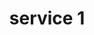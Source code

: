 ---
title: service 1
thumbnail: /img/images/top-view-young-asian-woman-receiving-back-massage-spa-salon-by-professional-masseuse-less-1024x540.jpg
description: Our authentic Thai massage will make you feel both relaxed and energised through its unique combination of pressure point and ancient stretching techniques. It releases tension, increases vitality and flexibility, and creates wholeness of the mind, body and spirit.
prices:
    - 30$
    - 40$
name: HOt stone massage
detail: Lorem ipsum dolor sit, amet consectetur adipisicing elit. Aliquam nam tenetur aut recusandae consequuntur provident atque facere vero, unde quaerat! Repellendus enim et consequatur sed fugiat accusamus eaque minus fuga.
benefits:
    - Benefit 1
    - Benefit 1
    - Benefit 1
    - Benefit 1
service_img: /img/images/beautiful-woman-relaxing-spa-salon-with-hot-stones-body-beauty-treatment-therapy-less-1044x1536.jpg
faq_heading: FAQ
faq:
    - question: Lorem ipsum dolor sit amet consectetur adipisicing elit. Id aspernatur, corporis eius, exercitationem ut tempora inventore, tenetur non omnis recusandae voluptatum maxime! Tempora praesentium nulla ea eius et ad officia.?
      answer: Lorem ipsum dolor sit amet consectetur adipisicing elit. Id aspernatur, corporis eius, exercitationem ut tempora inventore, tenetur non omnis recusandae voluptatum maxime!
    - question: Lorem ipsum dolor sit amet consectetur adipisicing elit. Id aspernatur, corporis eius, exercitationem ut tempora inventore, tenetur non omnis recusandae voluptatum maxime! Tempora praesentium nulla ea eius et ad officia.?
      answer: Lorem ipsum dolor sit amet consectetur adipisicing elit. Id aspernatur, corporis eius, exercitationem ut tempora inventore, tenetur non omnis recusandae voluptatum maxime!
    - question: Lorem ipsum dolor sit amet consectetur adipisicing elit. Id aspernatur, corporis eius, exercitationem ut tempora inventore, tenetur non omnis recusandae voluptatum maxime! Tempora praesentium nulla ea eius et ad officia.?
      answer: Lorem ipsum dolor sit amet consectetur adipisicing elit. Id aspernatur, corporis eius, exercitationem ut tempora inventore, tenetur non omnis recusandae voluptatum maxime!
    - question: Lorem ipsum dolor sit amet consectetur adipisicing elit. Id aspernatur, corporis eius, exercitationem ut tempora inventore, tenetur non omnis recusandae voluptatum maxime! Tempora praesentium nulla ea eius et ad officia.?
      answer: Lorem ipsum dolor sit amet consectetur adipisicing elit. Id aspernatur, corporis eius, exercitationem ut tempora inventore, tenetur non omnis recusandae voluptatum maxime!
---
